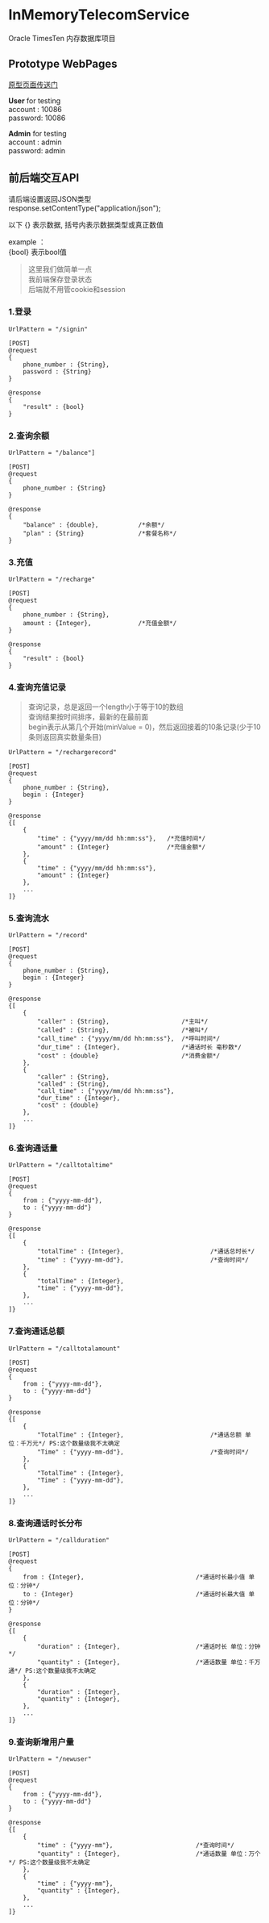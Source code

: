 # InMemoryTelecomService
Oracle TimesTen 内存数据库项目

## Prototype WebPages

[原型页面传送门](http://net.neverstar.top)

**User** for testing<br>
account : 10086<br>
password: 10086

**Admin** for testing<br>
account : admin<br>
password: admin

## 前后端交互API

请后端设置返回JSON类型<br>
response.setContentType("application/json");

以下 {} 表示数据, 括号内表示数据类型或真正数值

example ：<br>
{bool} 表示bool值<br>

>这里我们做简单一点 <br>
>我前端保存登录状态<br>
>后端就不用管cookie和session


### 1.登录

```
UrlPattern = "/signin"

[POST]
@request
{
	phone_number : {String},
	password : {String}
}

@response
{
	"result" : {bool}
}
```

### 2.查询余额

```
UrlPattern = "/balance"]

[POST]
@request
{
	phone_number : {String}
}

@response
{
	"balance" : {double},			/*余额*/
	"plan" : {String}				/*套餐名称*/
}
```

### 3.充值

```
UrlPattern = "/recharge"

[POST]
@request
{
	phone_number : {String},
	amount : {Integer},				/*充值金额*/
}

@response
{
	"result" : {bool}
}
```

### 4.查询充值记录

>查询记录，总是返回一个length小于等于10的数组<br>
>查询结果按时间排序，最新的在最前面<br>
>begin表示从第几个开始(minValue = 0)，然后返回接着的10条记录(少于10条则返回真实数量条目)

```
UrlPattern = "/rechargerecord"

[POST]
@request
{
	phone_number : {String},
	begin : {Integer}
}

@response
{[
	{
		"time" : {"yyyy/mm/dd hh:mm:ss"},	/*充值时间*/
		"amount" : {Integer}				/*充值金额*/
	},
	{
		"time" : {"yyyy/mm/dd hh:mm:ss"},
		"amount" : {Integer}
	},
	...
]}
```

### 5.查询流水

```
UrlPattern = "/record"

[POST]
@request
{
	phone_number : {String},
	begin : {Integer}
}

@response
{[
	{
		"caller" : {String},					/*主叫*/
		"called" : {String},					/*被叫*/
		"call_time" : {"yyyy/mm/dd hh:mm:ss"},	/*呼叫时间*/
		"dur_time" : {Integer},					/*通话时长 毫秒数*/
		"cost" : {double}						/*消费金额*/
	},
	{
		"caller" : {String},
		"called" : {String},
		"call_time" : {"yyyy/mm/dd hh:mm:ss"},
		"dur_time" : {Integer},	
		"cost" : {double}
	},
	...
]}
```


### 6.查询通话量

```
UrlPattern = "/calltotaltime"

[POST]
@request
{
	from : {"yyyy-mm-dd"},
	to : {"yyyy-mm-dd"}
}

@response
{[
	{
		"totalTime" : {Integer},						/*通话总时长*/
		"time" : {"yyyy-mm-dd"},						/*查询时间*/
	},
	{
		"totalTime" : {Integer},
		"time" : {"yyyy-mm-dd"},
	},
	...
]}
```

### 7.查询通话总额

```
UrlPattern = "/calltotalamount"

[POST]
@request
{
	from : {"yyyy-mm-dd"},
	to : {"yyyy-mm-dd"}
}

@response
{[
	{
		"TotalTime" : {Integer},						/*通话总额 单位：千万元*/ PS:这个数量级我不太确定
		"Time" : {"yyyy-mm-dd"},						/*查询时间*/
	},
	{
		"TotalTime" : {Integer},
		"Time" : {"yyyy-mm-dd"},
	},
	...
]}
```

### 8.查询通话时长分布

```
UrlPattern = "/callduration"

[POST]
@request
{
	from : {Integer},								/*通话时长最小值 单位：分钟*/
	to : {Integer}									/*通话时长最大值 单位：分钟*/
}

@response
{[
	{
		"duration" : {Integer},						/*通话时长 单位：分钟*/
		"quantity" : {Integer},						/*通话数量 单位：千万通*/ PS:这个数量级我不太确定
	},
	{
		"duration" : {Integer},
		"quantity" : {Integer},
	},
	...
]}
```

### 9.查询新增用户量

```
UrlPattern = "/newuser"

[POST]
@request
{
	from : {"yyyy-mm-dd"},
	to : {"yyyy-mm-dd"}
}

@response
{[
	{
		"time" : {"yyyy-mm"},						/*查询时间*/
		"quantity" : {Integer},						/*通话数量 单位：万个*/ PS:这个数量级我不太确定
	},
	{
		"time" : {"yyyy-mm"},
		"quantity" : {Integer},	
	},
	...
]}
```